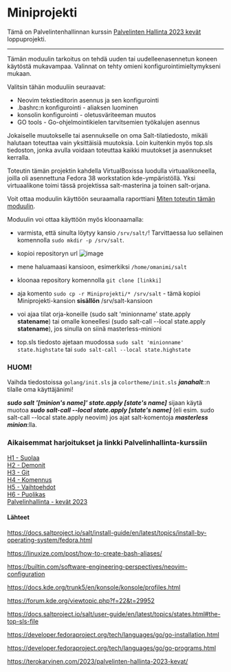 # Miniprojekti  

Tämä on Palvelintenhallinnan kurssin <a href="https://terokarvinen.com/2023/palvelinten-hallinta-2023-kevat/">Palvelinten Hallinta 2023 kevät</a> loppuprojekti.  
________________________________________  

Tämän moduulin tarkoitus on tehdä uuden tai uudelleenasennetun koneen käytöstä mukavampaa. Valinnat on tehty omieni konfigurointimieltymykseni mukaan.  

Valitsin tähän moduuliin seuraavat:  
- Neovim tekstieditorin asennus ja sen konfigurointi  
- .bashrc:n konfigurointi - aliaksen luominen  
- konsolin konfigurointi - oletusväriteeman muutos  
- GO tools - Go-ohjelmointikielen tarvitsemien työkalujen asennus  

Jokaiselle muutokselle tai asennukselle on oma Salt-tilatiedosto, mikäli halutaan toteuttaa vain yksittäisiä muutoksia. Loin kuitenkin myös top.sls tiedoston, jonka avulla voidaan toteuttaa kaikki muutokset ja asennukset kerralla.  

Toteutin tämän projektin kahdella VirtualBoxissa luodulla virtuaalikoneella, joilla oli asennettuna Fedora 38 workstation kde-ympäristöllä. Yksi virtuaalikone toimi tässä projektissa salt-masterina ja toinen salt-orjana.

Voit ottaa moduulin käyttöön seuraamalla raporttiani <a href="https://github.com/JanaHalt/InfraAsCode/blob/3109d33c55a6f346d93c2af7e9d0bb73f2ed9fdc/h6%20-%20Puolikas.md">Miten toteutin tämän moduulin</a>.  

Moduulin voi ottaa käyttöön myös kloonaamalla:  

- varmista, että sinulta löytyy kansio ```/srv/salt/```! Tarvittaessa luo sellainen komennolla ```sudo mkdir -p /srv/salt```.  

- kopioi repositoryn url
![image](https://github.com/JanaHalt/Miniprojekti/assets/78509164/17d36b0b-4dd5-422c-8ef0-9b71a5982b88)  

- mene haluamaasi kansioon, esimerkiksi ```/home/omanimi/salt```  
- kloonaa repository komennolla ```git clone [linkki]```  
- aja komento ```sudo cp -r Miniprojekti/* /srv/salt``` - tämä kopioi Miniprojekti-kansion **sisällön** /srv/salt-kansioon  
- voi ajaa tilat orja-koneille (sudo salt 'minionname' state.apply **statename**) tai omalle koneellesi (sudo salt-call --local state.apply **statename**), jos sinulla on siinä masterless-minioni  
- top.sls tiedosto ajetaan muodossa ```sudo salt 'minionname' state.highstate``` tai ```sudo salt-call --local state.highstate```

### HUOM!  

Vaihda tiedostoissa ```golang/init.sls``` ja ```colortheme/init.sls``` ***janahalt***::n tilalle oma käyttäjänimi!  

***sudo salt '[minion's name]' state.apply [state's name]*** sijaan käytä muotoa ***sudo salt-call --local state.apply [state's name]*** (eli esim. sudo salt-call --local state.apply neovim) jos ajat salt-komentoja ***masterless minion***:lla.

### Aikaisemmat harjoitukset ja linkki Palvelinhallinta-kurssiin 

<a href="https://github.com/JanaHalt/InfraAsCode/blob/3a0efe10fece61bdc1350247bb5709c70f993d51/h1-salt.md">H1 - Suolaa</a>  
<a href="https://github.com/JanaHalt/InfraAsCode/blob/546a5fbaee6336279941376184d8f9d9f4536db7/h2%20-%20Demonit.md">H2 - Demonit</a>  
<a href="https://github.com/JanaHalt/InfraAsCode/blob/546a5fbaee6336279941376184d8f9d9f4536db7/h3%20-%20Git.md">H3 - Git</a>  
<a href="https://github.com/JanaHalt/InfraAsCode/blob/546a5fbaee6336279941376184d8f9d9f4536db7/h4%20-%20Komennus.md">H4 - Komennus</a>  
<a href="https://github.com/JanaHalt/InfraAsCode/blob/546a5fbaee6336279941376184d8f9d9f4536db7/h5%20-%20Vaihtoehdot.md">H5 - Vaihtoehdot</a>  
<a href="https://github.com/JanaHalt/InfraAsCode/blob/3109d33c55a6f346d93c2af7e9d0bb73f2ed9fdc/h6%20-%20Puolikas.md">H6 - Puolikas</a>  
<a href="https://terokarvinen.com/2023/palvelinten-hallinta-2023-kevat/">Palvelinhallinta - kevät 2023</a>  

#### Lähteet  

https://docs.saltproject.io/salt/install-guide/en/latest/topics/install-by-operating-system/fedora.html

https://linuxize.com/post/how-to-create-bash-aliases/

https://builtin.com/software-engineering-perspectives/neovim-configuration

https://docs.kde.org/trunk5/en/konsole/konsole/profiles.html

https://forum.kde.org/viewtopic.php?f=22&t=29952

https://docs.saltproject.io/salt/user-guide/en/latest/topics/states.html#the-top-sls-file

https://developer.fedoraproject.org/tech/languages/go/go-installation.html

https://developer.fedoraproject.org/tech/languages/go/go-programs.html  

https://terokarvinen.com/2023/palvelinten-hallinta-2023-kevat/
